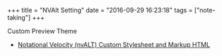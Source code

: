 +++
title = "NVAlt Setting"
date = "2016-09-29 16:23:18"
tags = ["note-taking"]
+++

Custom Preview Theme

- [Notational Velocity (nvALT) Custom Stylesheet and Markup HTML](https://gist.github.com/goblindegook/1919496)
